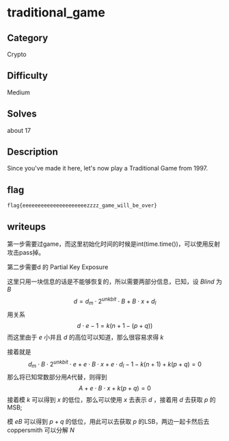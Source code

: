 # traditional_game

## Category

Crypto

## Difficulty

Medium

## Solves

about 17

## Description

Since you've made it here, let's now play a Traditional Game from 1997.

## flag

`flag{eeeeeeeeeeeeeeeeeeeeezzzz_game_will_be_over}`

## writeups

第一步需要过game，而这里初始化时间的时候是int(time.time())，可以使用反射攻击pass掉。

第二步需要d 的 Partial Key Exposure

这里只用一块信息的话是不能够恢复的，所以需要两部分信息，已知，设 $Blind$ 为 $B$
$$
d=d_m\cdot 2^{unkbit}\cdot B+B\cdot x+d_l
$$
用关系
$$
d\cdot e - 1 = k(n+1-(p+q))
$$
而这里由于 $e$ 小并且 $d$ 的高位可以知道，那么很容易求得 $k$ 

接着就是 
$$
d_m\cdot B\cdot 2^{unkbit}\cdot e +e\cdot B\cdot x+ e\cdot d_l - 1- k(n+1)+k(p+q)=0
$$
那么将已知常数部分用$A$代替，则得到
$$
A+e\cdot B\cdot x + k(p+q)=0
$$
接着模 $k$ 可以得到 $x$ 的低位，那么可以使用 $x$ 去表示 $d$ ，接着用 $d$ 去获取 $p$ 的MSB;

模 $eB$ 可以得到 $p+q$ 的低位，用此可以去获取 $p$ 的LSB，两边一起卡然后去coppersmith 可以分解 $N$

